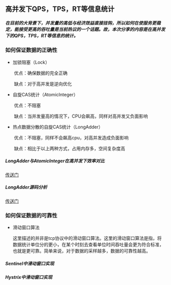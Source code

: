 ## 高并发下QPS，TPS，RT等信息统计

##### 在目前的大背景下，并发量的高低与经济效益直接挂钩，所以如何在使服务更稳定，能接受更高的吞吐量是当前热议的一个话题。故，本次分享的内容是在高并发下的QPS，TPS，RT等信息的统计。



### 如何保证数据的正确性

- 加锁阻塞（Lock）

  ​	优点：确保数据的完全正确

  ​	缺点：对于高并发是逆向优化

- 自旋CAS统计（AtomicInteger）

  ​	优点：不阻塞

  ​	缺点：当并发量高的情况下，CPU会飙高，同样对高并发又负面影响

- 热点数据分散的自旋CAS统计（LongAdder）

  ​	优点：不阻塞，同样不会飙高cpu，对高并发造成负面影响

  ​	缺点：相比于以上两种方式，占用内存多，空间复杂度高

##### LongAdder与AtomicInteger在高并发下效率对比

[传送门](https://github.com/Never12581/study-demo/blob/master/md/LongAdder与AtomicLong速度对比.md)

##### LongAdder源码分析

[传送门](https://github.com/Never12581/study-demo/blob/master/md/LongAdder源码分析.md)

### 如何保证数据的可靠性

- 滑动窗口算法

  ​	这里描述的并非是tcp协议中的滑动窗口算法。这里的滑动窗口算法是指，将数据统计单位分的更小，在某个时刻去查看单位时间吞吐量会更为符合标准，也就是更可靠。简单来说，对于数据的采样越多，数据的可靠性越高。

##### Sentinel中滑动窗口实现

##### Hystrix中滑动窗口实现



